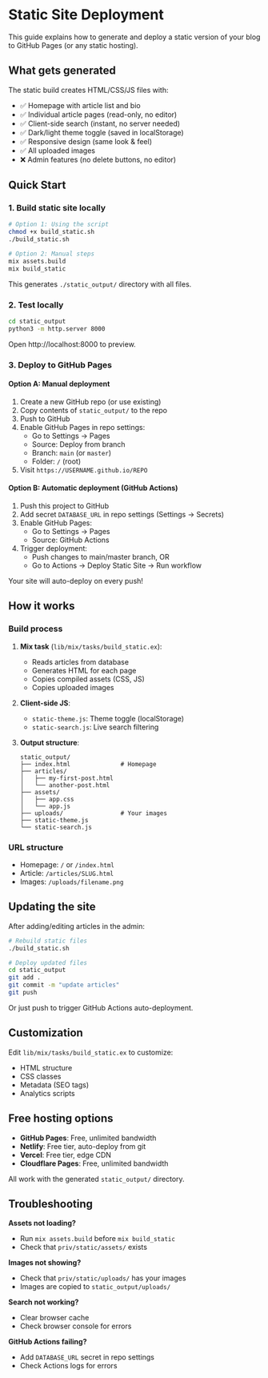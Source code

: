# Static Site Deployment

This guide explains how to generate and deploy a static version of your blog to GitHub Pages (or any static hosting).

## What gets generated

The static build creates HTML/CSS/JS files with:
- ✅ Homepage with article list and bio
- ✅ Individual article pages (read-only, no editor)
- ✅ Client-side search (instant, no server needed)
- ✅ Dark/light theme toggle (saved in localStorage)
- ✅ Responsive design (same look & feel)
- ✅ All uploaded images
- ❌ Admin features (no delete buttons, no editor)

## Quick Start

### 1. Build static site locally

```bash
# Option 1: Using the script
chmod +x build_static.sh
./build_static.sh

# Option 2: Manual steps
mix assets.build
mix build_static
```

This generates `./static_output/` directory with all files.

### 2. Test locally

```bash
cd static_output
python3 -m http.server 8000
```

Open http://localhost:8000 to preview.

### 3. Deploy to GitHub Pages

#### Option A: Manual deployment

1. Create a new GitHub repo (or use existing)
2. Copy contents of `static_output/` to the repo
3. Push to GitHub
4. Enable GitHub Pages in repo settings:
   - Go to Settings → Pages
   - Source: Deploy from branch
   - Branch: `main` (or `master`)
   - Folder: `/` (root)
5. Visit `https://USERNAME.github.io/REPO`

#### Option B: Automatic deployment (GitHub Actions)

1. Push this project to GitHub
2. Add secret `DATABASE_URL` in repo settings (Settings → Secrets)
3. Enable GitHub Pages:
   - Go to Settings → Pages
   - Source: GitHub Actions
4. Trigger deployment:
   - Push changes to main/master branch, OR
   - Go to Actions → Deploy Static Site → Run workflow

Your site will auto-deploy on every push!

## How it works

### Build process

1. **Mix task** (`lib/mix/tasks/build_static.ex`):
   - Reads articles from database
   - Generates HTML for each page
   - Copies compiled assets (CSS, JS)
   - Copies uploaded images

2. **Client-side JS**:
   - `static-theme.js`: Theme toggle (localStorage)
   - `static-search.js`: Live search filtering

3. **Output structure**:
   ```
   static_output/
   ├── index.html              # Homepage
   ├── articles/
   │   ├── my-first-post.html
   │   └── another-post.html
   ├── assets/
   │   ├── app.css
   │   └── app.js
   ├── uploads/                # Your images
   ├── static-theme.js
   └── static-search.js
   ```

### URL structure

- Homepage: `/` or `/index.html`
- Article: `/articles/SLUG.html`
- Images: `/uploads/filename.png`

## Updating the site

After adding/editing articles in the admin:

```bash
# Rebuild static files
./build_static.sh

# Deploy updated files
cd static_output
git add .
git commit -m "update articles"
git push
```

Or just push to trigger GitHub Actions auto-deployment.

## Customization

Edit `lib/mix/tasks/build_static.ex` to customize:
- HTML structure
- CSS classes
- Metadata (SEO tags)
- Analytics scripts

## Free hosting options

- **GitHub Pages**: Free, unlimited bandwidth
- **Netlify**: Free tier, auto-deploy from git
- **Vercel**: Free tier, edge CDN
- **Cloudflare Pages**: Free, unlimited bandwidth

All work with the generated `static_output/` directory.

## Troubleshooting

**Assets not loading?**
- Run `mix assets.build` before `mix build_static`
- Check that `priv/static/assets/` exists

**Images not showing?**
- Check that `priv/static/uploads/` has your images
- Images are copied to `static_output/uploads/`

**Search not working?**
- Clear browser cache
- Check browser console for errors

**GitHub Actions failing?**
- Add `DATABASE_URL` secret in repo settings
- Check Actions logs for errors
